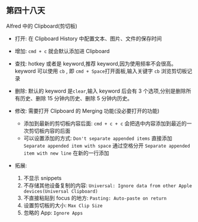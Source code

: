 ## 第四十八天

Alfred 中的 Clipboard(剪切板)

- 打开:
  在 Clipboard History 中配置文本、图片、文件的保存时间

- 增加: `cmd + c` 就会默认添加进 Clipboard

- 查找:
  hotkey 或者是 keyword,推荐 keyword,因为使用频率不会很高。
  keyword 可以使用 `cb` , 即 `cmd + Space`打开面板,输入关键字 `cb` 浏览剪切板记录

- 删除: 默认的 keyword 是`clear`,输入 keyword 后会有 3 个选项,分别是删除所有历史、删除 15 分钟内历史、删除 5 分钟内历史。

- 修改: 需要打开 Clipboard 的 Merging 功能(没必要打开的功能)

  - 添加到最新的剪切板内容后面: `cmd + c + c` 会把选中内容添加到最近的一次剪切板内容的后面
  - 可以设置添加的方式:
    `Don't separate appended items` 直接添加
    `Separate appended item with space` 通过空格分开
    `Separate appended item with new line` 在新的一行添加

- 拓展:
  1. 不显示 snippets
  2. 不存储其他设备复制的内容: `Universal: Ignore data from other Apple devices(Universal Clipboard)`
  3. 不直接粘贴到 focus 的地方: `Pasting: Auto-paste on return`
  4. 设置剪切板的大小: `Max Clip Size`
  5. 忽略的 App: `Ignore Apps`
